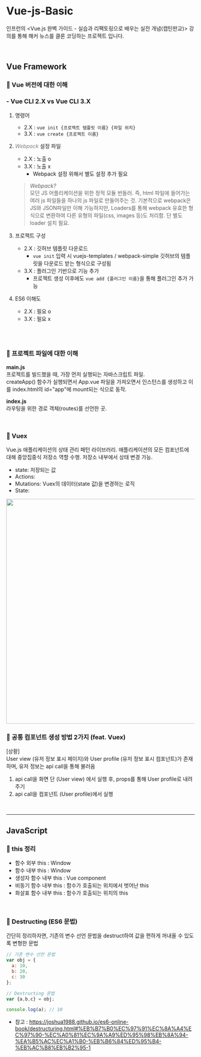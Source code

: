 # Vue-js-Basic
인프런의 <Vue.js 완벽 가이드 - 실습과 리팩토링으로 배우는 실전 개념(캡틴판교)> 강의를 통해 해커 뉴스를 클론 코딩하는 프로젝트 입니다.

<br/>

## Vue Framework
### 🔷 Vue 버전에 대한 이해
### - Vue CLI 2.X vs Vue CLI 3.X
1.  명령어
    - 2.X : ```vue init {프로젝트 템플릿 이름} {파일 위치}```
    - 3.X : ```vue create {프로젝트 이름}```

2. *<span style="color:grey">Webpack</span>* 설정 파일
    - 2.X : 노출 o 
    - 3.X : 노출 x 
        - Webpack 설정 위해서 별도 설정 추가 필요
    > *Webpack?* <br/>
    > 모던 JS 어플리케이션을 위한 정적 모듈 번들러. 즉, html 파일에 들어가는 여러 js 파일들을 하나의 js 파일로 만들어주는 것. 기본적으로 webpack은 JS와 JSON파일만 이해 가능하지만, Loaders를 통해 webpack 유효한 형식으로 변환하여 다른 유형의 파일(css, images 등)도 처리함. 단 별도  loader 설치 필요.

3. 프로젝트 구성
    - 2.X : 깃허브 템플릿 다운로드
        - ```vue init``` 입력 시 vuejs-templates / webpack-simple 깃허브의 템플릿을 다운로드 받는 형식으로 구성됨
    - 3.X : 플러그인 기반으로 기능 추가
        - 프로젝트 생성 이후에도 ```vue add {플러그인 이름}```을 통해 플러그인 추가 가능

4. ES6 이해도
    - 2.X : 필요 o 
    - 3.X : 필요 x 

<br/>
<br/>

### 🔷 프로젝트 파일에 대한 이해 
**main.js** <br/>
프로젝트를 빌드했을 때, 가장 먼저 실행되는 자바스크립트 파일. <br/>
createApp() 함수가 실행되면서 App.vue 파일을 가져오면서 인스턴스를 생성하고 이를 index.html의 id="app"에 mount되는 식으로 동작.

**index.js** <br/>
라우팅을 위한 경로 객체(routes)를 선언한 곳. 

<br/>

### 🔷 Vuex 
Vue.js 애플리케이션의 상태 관리 패턴 라이브러리. 애플리케이션의 모든 컴포넌트에 대해 중앙집중식 저장소 역할 수행. 저장소 내부에서 상태 변경 가능. <br/>
* state: 저장되는 값
* Actions: 
* Mutations: Vuex의 데이터(state 값)을 변경하는 로직
* State: 
<img src = "https://v3.vuex.vuejs.org/vuex.png" width="600">

<br/>

### 🔷 공통 컴포넌트 생성 방법 2가지 (feat. Vuex)
[상황]  <br/>
User view (유저 정보 표시 페이지)와 User profile (유저 정보 표시 컴포넌트)가 존재하며, 유저 정보는 api call을 통해 불러옴 <br/>
1. api call을 화면 단 (User view) 에서 실행 후, props를 통해 User profile로 내려주기 
2. api call을 컴포넌트 (User profile)에서 실행


<br/>

-------
## JavaScript
### 🔷 this 정리
- 함수 외부 this : Window
- 함수 내부 this : Window
- 생성자 함수 내부 this : Vue component
- 비동기 함수 내부 this : 함수가 호출되는 위치에서 벗어난 this
- 화살표 함수 내부 this : 함수가 호출되는 위치의 this

<br/>

### 🔷 Destructing (ES6 문법) 
간단히 정리하자면, 기존의 변수 선언 문법을 destruct하여 값을 편하게 꺼내올 수 있도록 변형한 문법 
```javascript
// 기존 변수 선언 문법
var obj = {
  a: 10,
  b: 20,
  c: 30
};

// Destructing 문법
var {a,b,c} = obj;

console.log(a); // 10
```

- 참고 : https://joshua1988.github.io/es6-online-book/destructuring.html#%EB%B7%B0%EC%97%91%EC%8A%A4%EC%97%90-%EC%A0%81%EC%9A%A9%ED%95%98%EB%8A%94-%EA%B5%AC%EC%A1%B0-%EB%B6%84%ED%95%B4-%EB%AC%B8%EB%B2%95-1
